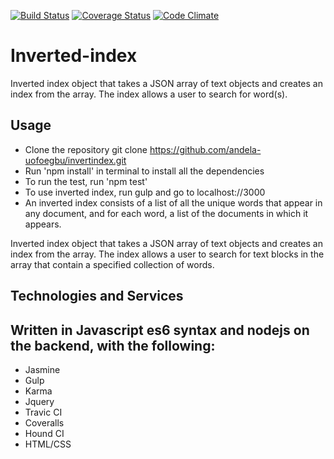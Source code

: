 
[![Build Status](https://travis-ci.org/andela-uofoegbu/invertindex.svg?branch=develop)](https://travis-ci.org/andela-uofoegbu/invertindex)
[![Coverage Status](https://coveralls.io/repos/github/andela-uofoegbu/invertindex/badge.svg?branch=develop)](https://coveralls.io/github/andela-uofoegbu/invertindex?branch=restructuring)
[![Code Climate](https://codeclimate.com/github/andela-uofoegbu/invertindex/badges/gpa.svg)](https://codeclimate.com/github/andela-uofoegbu/invertindex)

# Inverted-index
Inverted index object that takes a JSON array of text objects and creates an index from the array. The index allows a user to search for word(s).

## Usage

* Clone the repository git clone https://github.com/andela-uofoegbu/invertindex.git
* Run 'npm install' in terminal to install all the dependencies
* To run the test, run 'npm test'
* To use inverted index, run gulp and go to localhost://3000
* An inverted index consists of a list of all the unique words that appear in any document, and for each word, a list of the documents in which it appears.

Inverted index object that takes a JSON array of text objects and creates an index from the array. The index allows a user to search for text blocks in the array that contain a specified collection of words.

## Technologies and Services

## Written in Javascript es6 syntax and nodejs on the backend, with the following:

* Jasmine
* Gulp
* Karma
* Jquery
* Travic CI
* Coveralls
* Hound CI
* HTML/CSS
